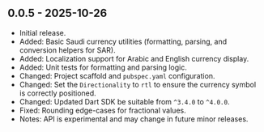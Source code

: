 ## 0.0.5 - 2025-10-26

- Initial release.
- Added: Basic Saudi currency utilities (formatting, parsing, and conversion helpers for SAR).
- Added: Localization support for Arabic and English currency display.
- Added: Unit tests for formatting and parsing logic.
- Changed: Project scaffold and `pubspec.yaml` configuration.
- Changed: Set the `Directionality` to `rtl` to ensure the currency symbol is correctly positioned.
- Changed: Updated Dart SDK be suitable from `^3.4.0` to `^4.0.0`.
- Fixed: Rounding edge-cases for fractional values.
- Notes: API is experimental and may change in future minor releases.
